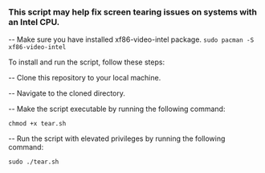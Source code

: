 ### This script may help fix screen tearing issues on systems with an Intel CPU.
-- Make sure you have installed xf86-video-intel package.
      ```
      sudo pacman -S xf86-video-intel
      ```

To install and run the script, follow these steps:

-- Clone this repository to your local machine.

-- Navigate to the cloned directory.

-- Make the script executable by running the following command:
   ```
chmod +x tear.sh
   ```
-- Run the script with elevated privileges by running the following command:
   ```
sudo ./tear.sh
   ```
